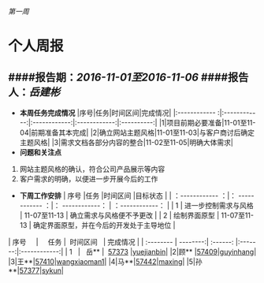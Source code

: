 ###### 第一周
# 个人周报



####报告期：*2016-11-01至2016-11-06*
####报告人：*岳建彬*
------------
- **本周任务完成情况**
|序号|任务|时间区间|完成情况|
|:------------ :|:------------:|:------------:|:------------:|:----------:|
|1|项目前期必要准备|11-01至11-04|前期准备其本完成|
|2|确立网站主题风格|11-01至11-03|与客户商讨后确定主题风格|
|3|需求文档各部分内容的整合|11-02至11-05|明确大体需求|
- **问题和关注点**
1. 网站主题风格的确认，符合公司产品展示等内容
1. 客户需求的明确，以便进一步开展今后的工作
- **下周工作安排**
|  序号 |任务   |时间区间   |目标状态   |
| ：------------ ：|： ------------ ：|： ------------： | ：------------： |
|  1 | 进一步控制需求与风格  | 11-07至11-13  | 确立需求与风格便不予更改  |
|  2 | 绘制界面原型  | 11-07至11-13  | 确定界面原型，并在今后的开发处于主导地位  |

| 序号      |     任务 |  时间区间   | 完成情况 |
| :-------- | --------:| :------: |:-------:|:------------:|
| 1    |   岳** |  [57373](http://www.hostedredmine.com/users/57373)  |[yuejianbin](https://github.com/yuejianbin)| 
|2|顾**	|[57409](http://www.hostedredmine.com/users/57409)|[guyinhang](https://github.com/guyinhang)|
|3|王**|[57410](http://www.hostedredmine.com/users/57410)|[wangxiaoman1](https://github.com/wangxiaoman1)|
|4|马**|[57442](http://www.hostedredmine.com/users/57442)|[maxing](https://github.com/maxing)|
|5|孙**|[57377](http://www.hostedredmine.com/users/57377)|[sykun](https://github.com/sykun)|



